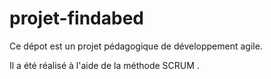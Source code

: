 projet-findabed
===============

Ce dépot est un projet pédagogique de développement agile.

Il a été réalisé à l'aide de la méthode SCRUM .

